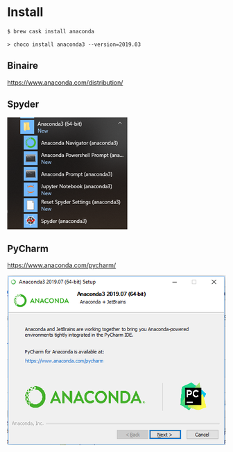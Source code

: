 # Install


```
$ brew cask install anaconda
```

```
> choco install anaconda3 --version=2019.03
```



## Binaire

https://www.anaconda.com/distribution/


## Spyder

![image](images/Spyder.png)


## PyCharm

https://www.anaconda.com/pycharm/

![image](images/Install.png)
